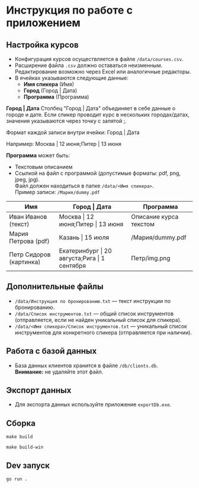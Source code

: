 # Инструкция по работе с приложением

## Настройка курсов

- Конфигурация курсов осуществляется в файле `/data/courses.csv`.
- Расширение файла `.csv` должно оставаться неизменным. Редактирование возможно через Excel или аналогичные редакторы.
- В ячейках указываются следующие данные:
  - **Имя спикера** (Имя)
  - **Город** (Город | Дата)
  - **Программа** (Программа)

**Город | Дата**
Столбец "Город | Дата" объединяет в себе данные о городе и дате.
Если спикер проводит курс в нескольких городах/датах, значения указываются через точку с запятой ;.

Формат каждой записи внутри ячейки:
Город | Дата

Например:
Москва | 12 июня;Питер | 13 июня

**Программа** может быть:
- Текстовым описанием
- Ссылкой на файл с программой (допустимые форматы: pdf, png, jpeg, jpg).  
  Файл должен находиться в папке `/data/<Имя спикера>`.  
  Пример записи: `/Мария/dummy.pdf`


| Имя                     | Город \| Дата                                 | Программа              |
| ----------------------- |-----------------------------------------------| ---------------------- |
| Иван Иванов (текст)     | Москва \| 12 июня;Питер \| 13 июня            | Описание курса текстом |
| Мария Петрова (pdf)     | Казань \| 15 июля                             | /Мария/dummy.pdf       |
| Петр Сидоров (картинка) | Екатеринбург \| 20 августа;Рига \| 1 сентября | Петр/img.png           |


## Дополнительные файлы

- `/data/Инструкция по бронированию.txt` — текст инструкции по бронированию.
- `/data/Список инструментов.txt` — общий список инструментов (отправляется, если не найден уникальный список для спикера).
- `/data/<Имя спикера>/Список инструментов.txt` — уникальный список инструментов для конкретного спикера (отправляется при наличии).

## Работа с базой данных

- База данных клиентов хранится в файле `/db/clients.db`.  
  **Внимание:** не удаляйте этот файл.

## Экспорт данных

- Для экспорта данных используйте приложение `exportDb.exe`.

## Сборка

```
make build

make build-win
```

## Dev запуск
```
go run .
```